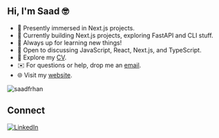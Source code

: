 ## Hi, I'm Saad 🤓

- 🔭 Presently immersed in Next.js projects.
- 🧠 Currently building Next.js projects, exploring FastAPI and CLI stuff.
- 🌱 Always up for learning new things!
- 💬 Open to discussing JavaScript, React, Next.js, and TypeScript.
- 💼 Explore my [CV](https://www.canva.com/design/DAFb3337tIA/nh3rOWE5EiM7U2QB5yQK5A/edit).
- ✉️  For questions or help, drop me an [email](mailto:saadfarhan347@gmail.com).
- 🌐 Visit my [website](https://saadfarhan.vercel.app).

<img src="https://komarev.com/ghpvc/?username=saadfrhan&label=Profile%20views&color=11eb11&style=for-the-badge"
		alt="saadfrhan" />

## Connect

[![LinkedIn](https://img.shields.io/badge/LinkedIn-0077B5?style=for-the-badge&logo=linkedin&logoColor=white)](https://www.linkedin.com/in/saad-farhan/)
